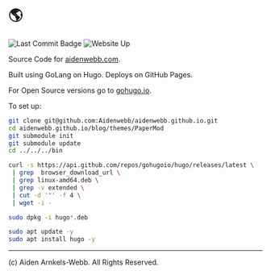 # 🌎

![Last Commit Badge](https://img.shields.io/github/last-commit/aidenwebb/aidenwebb.github.io) ![Website Up](https://img.shields.io/website?up_color=green&url=https%3A%2F%2Faidenwebb.com)

Source Code for [aidenwebb.com](https://aidenwebb.com).

Built using GoLang on Hugo. Deploys on GitHub Pages.

For Open Source versions go to [gohugo.io](https://gohugo.io/).

To set up:

```bash
git clone git@github.com:Aidenwebb/aidenwebb.github.io.git
cd aidenwebb.github.io/blog/themes/PaperMod
git submodule init
git submodule update
cd ../../../bin

curl -s https://api.github.com/repos/gohugoio/hugo/releases/latest \
 | grep  browser_download_url \
 | grep linux-amd64.deb \
 | grep -v extended \
 | cut -d '"' -f 4 \
 | wget -i -

sudo dpkg -i hugo*.deb

sudo apt update -y
sudo apt install hugo -y
```

---
(c) Aiden Arnkels-Webb. All Rights Reserved.